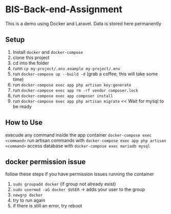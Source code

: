 # BIS-Back-end-Assignment

This is a demo using Docker and Laravel. Data is stored here permanently

## Setup

1. Install `docker` and `docker-compose`
2. clone this project
3. cd into the folder
4. runn `cp my-project/.env.example my-project/.env`
5. run `docker-compose up --build -d` (grab a coffee, this will take some time)
6. run `docker-compose exec app php artisan key:generate`
7. run `docker-compose exec app rm -rf vendor composer.lock`
8. run `docker-compose exec app composer install`
9. run `docker-compose exec app php artisan migrate` << Wait for mysql to be ready

## How to Use

execude any command inside the app container `docker-compose exec <command>`
run artisan commands with `docker-compose exec app php artisan <command>`
access database with `docker-compose exec mariadb mysql`

## docker permission issue

follow these steps if you have permission issues running the container

1. `sudo groupadd docker` (if group not already exist)
2. `sudo usermod -aG docker $USER` -> adds your user to the group
3. `newgrp docker`
4. try to run again
5. if there is still an error, try reboot
